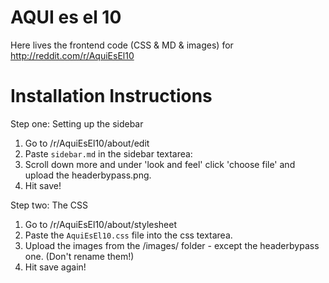 AQUI es el 10
===============

Here lives the frontend code (CSS & MD & images) for http://reddit.com/r/AquiEsEl10

Installation Instructions
===============

Step one: Setting up the sidebar
  1. Go to /r/AquiEsEl10/about/edit
  2. Paste `sidebar.md` in the sidebar textarea: 
  3. Scroll down more and under 'look and feel' click 'choose file' and upload the headerbypass.png.
  4. Hit save!

Step two: The CSS
  1. Go to /r/AquiEsEl10/about/stylesheet
  2. Paste the `AquiEsEl10.css` file into the css textarea.
  3. Upload the images from the /images/ folder - except the headerbypass one. (Don't rename them!)
  4. Hit save again!
